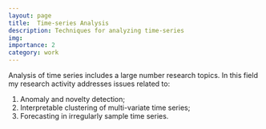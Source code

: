 ```yaml
---
layout: page
title:  Time-series Analysis
description: Techniques for analyzing time-series
img:
importance: 2
category: work
---
```


Analysis of time series includes a large number research topics. In this field my research activity addresses issues related to: 
1. Anomaly and novelty detection;
2. Interpretable clustering of multi-variate time series;
3. Forecasting in irregularly sample time series.

